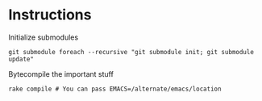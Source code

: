 # Instructions

Initialize submodules

    git submodule foreach --recursive "git submodule init; git submodule update"

Bytecompile the important stuff

    rake compile # You can pass EMACS=/alternate/emacs/location


